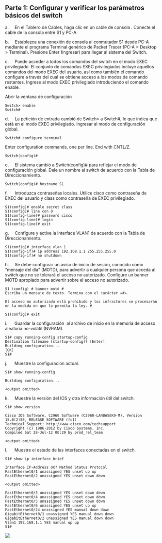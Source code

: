 ## Parte 1: Configurar y verificar los parámetros básicos del switch

a.     En el Tablero de Cables, haga clic en un cable de consola . Conecte el cable de la consola entre S1 y PC-A.

b.     Establezca una conexión de consola al conmutador S1 desde PC-A mediante el programa Terminal genérico de Packet Tracer (PC-A > Desktop > Terminal). Presione Enter (Ingresar) para llegar al sistema del Switch.

c.     Puede acceder a todos los comandos del switch en el modo EXEC privilegiado. El conjunto de comandos EXEC privilegiados incluye aquellos comandos del modo EXEC del usuario, así como también el comando configure a través del cual se obtiene acceso a los modos de comando restantes. Ingrese al modo EXEC privilegiado introduciendo el comando enable.

Abrir la ventana de configuración
```
Switch> enable
Switch#
```


d.     La petición de entrada cambió de Switch> a Switch#, lo que indica que está en el modo EXEC privilegiado. Ingresar al modo de configuración global.

```
Switch# configure terminal
```

Enter configuration commands, one per line. End with CNTL/Z.

```
Switch(config)#
```

e.     El sistema cambió a Switch(config)# para reflejar el modo de configuración global. Dele un nombre al switch de acuerdo con la Tabla de Direccionamiento.

```
Switch(config)# hostname S1
```

f.      Introduzca contraseñas locales. Utilice cisco como contraseña de EXEC del usuario y class como contraseña de EXEC privilegiado.

```
S1(config)# enable secret class
S1(config)# line con 0
S1(config-line)# password cisco
S1(config-line)# login
S1(config-line)# exit
```
g.     Configure y active la interface VLAN1 de acuerdo con la Tabla de Direccionamiento. 

```
S1(config)# interface vlan 1
S1(config-if)# ip address 192.168.1.1 255.255.255.0
S1(config-if)# no shutdown
```

h.     Se debe configurar un aviso de inicio de sesión, conocido como “mensaje del día” (MOTD), para advertir a cualquier persona que acceda al switch que no se tolerará el acceso no autorizado. Configure un banner MOTD apropiado para advertir sobre el acceso no autorizado.

```
S1 (config) # banner motd #
Escriba un mensaje de texto. Termina con el carácter «#».

El acceso no autorizado está prohibido y los infractores se procesarán en la medida en que lo permita la ley. #

S1(config)# exit

```

i.      Guardar la configuración  al archivo de inicio en la memoria de acceso aleatoria no-volátil (NVRAM).

```
S1# copy running-config startup-config
Destination filename [startup-config]? [Enter]
Building configuration...
[OK]
S1#
```
j.      Muestre la configuración actual.

```
S1# show running-config

Building configuration...

<output omitted>
```

k.     Muestre la versión del IOS y otra información útil del switch.

```
S1# show version

Cisco IOS Software, C2960 Software (C2960-LANBASEK9-M), Version 15.0(2)SE, RELEASE SOFTWARE (fc1)
Technical Support: http://www.cisco.com/techsupport
Copyright (c) 1986-2012 by Cisco Systems, Inc.
Compiled Sat 28-Jul-12 00:29 by prod_rel_team

<output omitted>
```

l.      Muestre el estado de las interfaces conectadas en el switch.

```
S1# show ip interface brief

Interface IP-Address OK? Method Status Protocol
FastEthernet0/1 unassigned YES unset up up     
FastEthernet0/2 unassigned YES unset down down   

<output omitted>

FastEthernet0/3 unassigned YES unset down down   
FastEthernet0/4 unassigned YES unset down down   
FastEthernet0/5 unassigned YES unset down down   
FastEthernet0/6 unassigned YES unset up up
FastEthernet0/24 unassigned YES manual down down
GigabitEthernet0/1 unassigned YES manual down down
GigabitEthernet0/2 unassigned YES manual down down
Vlan1 192.168.1.1 YES manual up up
S1#
```

 ![](https://www.youtube.com/watch?v=9gkDvjH-CUU&t)